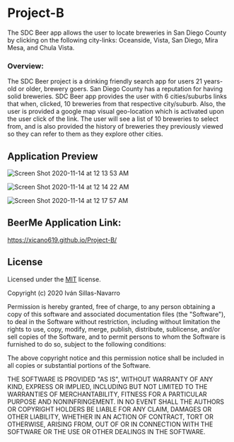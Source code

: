 # Project-B
The SDC Beer app allows the user to locate breweries in San Diego County by clicking on the following city-links: Oceanside, Vista, San Diego, Mira Mesa, and Chula Vista.

### Overview:
The SDC Beer project is a drinking friendly search app for users 21 years-old or older, brewery goers. 
San Diego County has a reputation for having solid breweries.
SDC Beer app provides the user with 6 cities/suburbs  links that when, clicked, 10 breweries from that respective city/suburb. 
Also, the user is provided a google map visual geo-location which is activated upon the user click of the link. 
The user will see a list of 10 breweries to select from, and is also provided the history of breweries they previously viewed so they can refer to them as they explore other cities. 



<!-- ## Wireframe - rough draft

The following is our first version of a rough draft wireframe:

![rough draft](./Assets/wireframe01.png)
 -->

## Application Preview 

![Screen Shot 2020-11-14 at 12 13 53 AM](https://user-images.githubusercontent.com/25594179/99143005-07134380-260f-11eb-978c-2e4522b83a64.png)

![Screen Shot 2020-11-14 at 12 14 22 AM](https://user-images.githubusercontent.com/25594179/99143057-80ab3180-260f-11eb-871c-91d0300c0fb2.png)

![Screen Shot 2020-11-14 at 12 17 57 AM](https://user-images.githubusercontent.com/25594179/99143080-b51eed80-260f-11eb-8392-cd5fcf59a21a.png)

 ## BeerMe Application Link:
 https://xicano619.github.io/Project-B/


 ## License 

Licensed under the [MIT](LICENSE) license.

Copyright (c) 2020  Iván Sillas-Navarro

Permission is hereby granted, free of charge, to any person obtaining a copy
of this software and associated documentation files (the "Software"), to deal
in the Software without restriction, including without limitation the rights
to use, copy, modify, merge, publish, distribute, sublicense, and/or sell
copies of the Software, and to permit persons to whom the Software is
furnished to do so, subject to the following conditions:

The above copyright notice and this permission notice shall be included in all
copies or substantial portions of the Software.

THE SOFTWARE IS PROVIDED "AS IS", WITHOUT WARRANTY OF ANY KIND, EXPRESS OR
IMPLIED, INCLUDING BUT NOT LIMITED TO THE WARRANTIES OF MERCHANTABILITY,
FITNESS FOR A PARTICULAR PURPOSE AND NONINFRINGEMENT. IN NO EVENT SHALL THE
AUTHORS OR COPYRIGHT HOLDERS BE LIABLE FOR ANY CLAIM, DAMAGES OR OTHER
LIABILITY, WHETHER IN AN ACTION OF CONTRACT, TORT OR OTHERWISE, ARISING FROM,
OUT OF OR IN CONNECTION WITH THE SOFTWARE OR THE USE OR OTHER DEALINGS IN THE
SOFTWARE.
